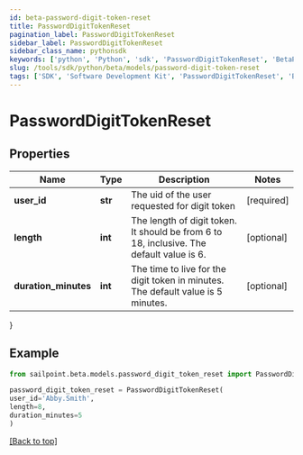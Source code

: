 ```yaml
---
id: beta-password-digit-token-reset
title: PasswordDigitTokenReset
pagination_label: PasswordDigitTokenReset
sidebar_label: PasswordDigitTokenReset
sidebar_class_name: pythonsdk
keywords: ['python', 'Python', 'sdk', 'PasswordDigitTokenReset', 'BetaPasswordDigitTokenReset'] 
slug: /tools/sdk/python/beta/models/password-digit-token-reset
tags: ['SDK', 'Software Development Kit', 'PasswordDigitTokenReset', 'BetaPasswordDigitTokenReset']
---
```


# PasswordDigitTokenReset


## Properties

Name | Type | Description | Notes
------------ | ------------- | ------------- | -------------
**user_id** | **str** | The uid of the user requested for digit token | [required]
**length** | **int** | The length of digit token. It should be from 6 to 18, inclusive. The default value is 6. | [optional] 
**duration_minutes** | **int** | The time to live for the digit token in minutes. The default value is 5 minutes. | [optional] 
}

## Example

```python
from sailpoint.beta.models.password_digit_token_reset import PasswordDigitTokenReset

password_digit_token_reset = PasswordDigitTokenReset(
user_id='Abby.Smith',
length=8,
duration_minutes=5
)

```
[[Back to top]](#) 

